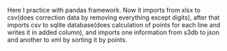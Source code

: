 Here I practice with pandas framework. 
Now it imports from xlsx to csv(does correction data by removing everything except digits),
after that imports csv to sqlite database(does calculation of points for each line and writes it in added column),
and imports one information from s3db to json and another to xml by sorting it by points.
